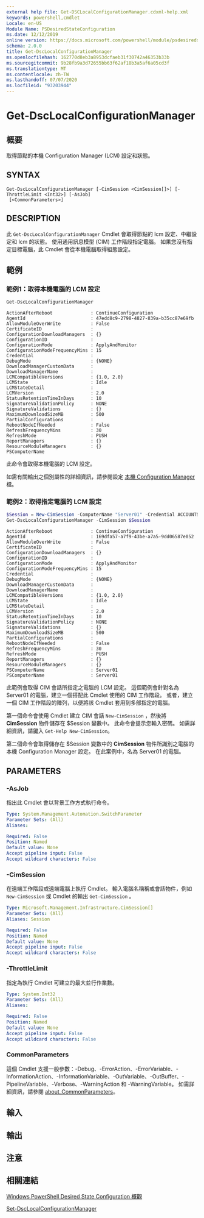 ```yaml
---
external help file: Get-DSCLocalConfigurationManager.cdxml-help.xml
keywords: powershell,cmdlet
Locale: en-US
Module Name: PSDesiredStateConfiguration
ms.date: 12/12/2019
online version: https://docs.microsoft.com/powershell/module/psdesiredstateconfiguration/get-dsclocalconfigurationmanager?view=powershell-5.1&WT.mc_id=ps-gethelp
schema: 2.0.0
title: Get-DscLocalConfigurationManager
ms.openlocfilehash: 162770d8eb3a8953dcfaeb31f30742a46353b33b
ms.sourcegitcommit: 9b28fb9a3d72655bb63f62af18b3a5af6a05cd3f
ms.translationtype: MT
ms.contentlocale: zh-TW
ms.lasthandoff: 07/07/2020
ms.locfileid: "93203944"
---
```

# Get-DscLocalConfigurationManager

## 概要

取得節點的本機 Configuration Manager (LCM) 設定和狀態。

## SYNTAX

```
Get-DscLocalConfigurationManager [-CimSession <CimSession[]>] [-ThrottleLimit <Int32>] [-AsJob]
 [<CommonParameters>]
```

## DESCRIPTION

此 `Get-DscLocalConfigurationManager` Cmdlet 會取得節點的 lcm 設定、中繼設定和 lcm 的狀態。 使用通用訊息模型 (CIM) 工作階段指定電腦。 如果您沒有指定目標電腦，此 Cmdlet 會從本機電腦取得組態設定。

## 範例

### 範例1：取得本機電腦的 LCM 設定

```powershell
Get-DscLocalConfigurationManager
```

```Output
ActionAfterReboot              : ContinueConfiguration
AgentId                        : 47edd8c9-2798-4827-839a-b35cc87e69fb
AllowModuleOverWrite           : False
CertificateID                  :
ConfigurationDownloadManagers  : {}
ConfigurationID                :
ConfigurationMode              : ApplyAndMonitor
ConfigurationModeFrequencyMins : 15
Credential                     :
DebugMode                      : {NONE}
DownloadManagerCustomData      :
DownloadManagerName            :
LCMCompatibleVersions          : {1.0, 2.0}
LCMState                       : Idle
LCMStateDetail                 :
LCMVersion                     : 2.0
StatusRetentionTimeInDays      : 10
SignatureValidationPolicy      : NONE
SignatureValidations           : {}
MaximumDownloadSizeMB          : 500
PartialConfigurations          :
RebootNodeIfNeeded             : False
RefreshFrequencyMins           : 30
RefreshMode                    : PUSH
ReportManagers                 : {}
ResourceModuleManagers         : {}
PSComputerName
```

此命令會取得本機電腦的 LCM 設定。

如需有關輸出之個別屬性的詳細資訊，請參閱設定 [本機 Configuration Manager](../../docs-conceptual/dsc/managing-nodes/metaconfig.md#basic-settings) 檔。

### 範例2：取得指定電腦的 LCM 設定

```powershell
$Session = New-CimSession -ComputerName "Server01" -Credential ACCOUNTS\PattiFuller
Get-DscLocalConfigurationManager -CimSession $Session
```

```Output
ActionAfterReboot              : ContinueConfiguration
AgentId                        : 169dfa57-a7f9-43be-a7a5-9dd06587e052
AllowModuleOverWrite           : False
CertificateID                  :
ConfigurationDownloadManagers  : {}
ConfigurationID                :
ConfigurationMode              : ApplyAndMonitor
ConfigurationModeFrequencyMins : 15
Credential                     :
DebugMode                      : {NONE}
DownloadManagerCustomData      :
DownloadManagerName            :
LCMCompatibleVersions          : {1.0, 2.0}
LCMState                       : Idle
LCMStateDetail                 :
LCMVersion                     : 2.0
StatusRetentionTimeInDays      : 10
SignatureValidationPolicy      : NONE
SignatureValidations           : {}
MaximumDownloadSizeMB          : 500
PartialConfigurations          :
RebootNodeIfNeeded             : False
RefreshFrequencyMins           : 30
RefreshMode                    : PUSH
ReportManagers                 : {}
ResourceModuleManagers         : {}
PSComputerName                 : Server01
PSComputerName                 : Server01
```

此範例會取得 CIM 會話所指定之電腦的 LCM 設定。
這個範例會針對名為 Server01 的電腦，建立一個搭配此 Cmdlet 使用的 CIM 工作階段。
或者，建立一個 CIM 工作階段的陣列，以便將該 Cmdlet 套用到多部指定的電腦。

第一個命令會使用 Cmdlet 建立 CIM 會話 `New-CimSession` ，然後將 **CimSession** 物件儲存在 $Session 變數中。 此命令會提示您輸入密碼。 如需詳細資訊，請鍵入 `Get-Help New-CimSession`。

第二個命令會取得儲存在 $Session 變數中的 **CimSession** 物件所識別之電腦的本機 Configuration Manager 設定。 在此案例中，名為 Server01 的電腦。

## PARAMETERS

### -AsJob

指出此 Cmdlet 會以背景工作方式執行命令。

```yaml
Type: System.Management.Automation.SwitchParameter
Parameter Sets: (All)
Aliases:

Required: False
Position: Named
Default value: None
Accept pipeline input: False
Accept wildcard characters: False
```

### -CimSession

在遠端工作階段或遠端電腦上執行 Cmdlet。 輸入電腦名稱稱或會話物件，例如 `New-CimSession` 或 Cmdlet 的輸出 `Get-CimSession` 。

```yaml
Type: Microsoft.Management.Infrastructure.CimSession[]
Parameter Sets: (All)
Aliases: Session

Required: False
Position: Named
Default value: None
Accept pipeline input: False
Accept wildcard characters: False
```

### -ThrottleLimit

指定為執行 Cmdlet 可建立的最大並行作業數。

```yaml
Type: System.Int32
Parameter Sets: (All)
Aliases:

Required: False
Position: Named
Default value: None
Accept pipeline input: False
Accept wildcard characters: False
```

### CommonParameters

這個 Cmdlet 支援一般參數：-Debug、-ErrorAction、-ErrorVariable、-InformationAction、-InformationVariable、-OutVariable、-OutBuffer、-PipelineVariable、-Verbose、-WarningAction 和 -WarningVariable。 如需詳細資訊，請參閱 [about_CommonParameters](https://go.microsoft.com/fwlink/?LinkID=113216)。

## 輸入

## 輸出

## 注意

## 相關連結

[Windows PowerShell Desired State Configuration 概觀](/powershell/scripting/dsc/overview/dscforengineers)

[Set-DscLocalConfigurationManager](Set-DscLocalConfigurationManager.md)
